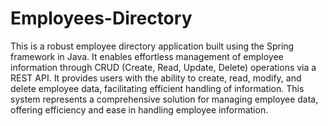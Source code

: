 # Employees-Directory
This is a robust employee directory application built using the Spring framework in Java. 
It enables effortless management of employee information through CRUD (Create, Read, Update, Delete) 
operations via a REST API. It provides users with the ability to create, read, modify, and delete employee data, 
facilitating efficient handling of information. This system represents a comprehensive solution for managing employee data, 
offering efficiency and ease in handling employee information. 
